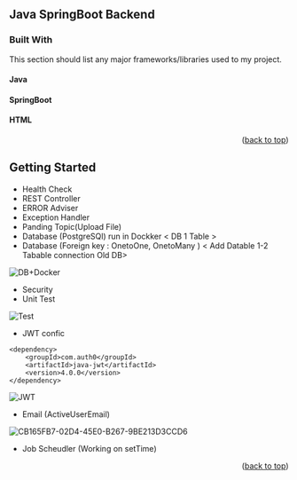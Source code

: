 <!-- Java SpringBoot Backend -->
## Java SpringBoot Backend

### Built With

This section should list any major frameworks/libraries used to my project.

#### Java
#### SpringBoot
#### HTML

<p align="right">(<a href="#readme-top">back to top</a>)</p>

<!-- GETTING STARTED -->
## Getting Started


- Health Check
- REST Controller
- ERROR  Adviser
- Exception Handler
- Panding Topic(Upload File)
- Database (PostgreSQl) run in Dockker < DB 1 Table >
- Database (Foreign key : OnetoOne, OnetoMany ) < Add Datable 1-2 Tabable connection Old DB>

![DB+Docker](https://user-images.githubusercontent.com/106970646/184547210-ed45ba34-7331-4921-96c8-81fe60073a58.png)

- Security 
- Unit Test

![Test](https://user-images.githubusercontent.com/106970646/184548522-a9922608-7588-4bda-b877-a1499c5a0419.png)

- JWT 
confic
```
<dependency>
    <groupId>com.auth0</groupId>
    <artifactId>java-jwt</artifactId>
    <version>4.0.0</version>
</dependency>
````

![JWT](https://user-images.githubusercontent.com/106970646/184547126-a235ab92-b2b8-4546-8969-160d345b30f3.jpg)

- Email (ActiveUserEmail)

![CB165FB7-02D4-45E0-B267-9BE213D3CCD6](https://user-images.githubusercontent.com/106970646/184545855-8a9faf94-1fb0-4f83-9bc4-08ebc9cb7aa5.jpg)

- Job Scheudler (Working on setTime)

<p align="right">(<a href="#readme-top">back to top</a>)</p>

